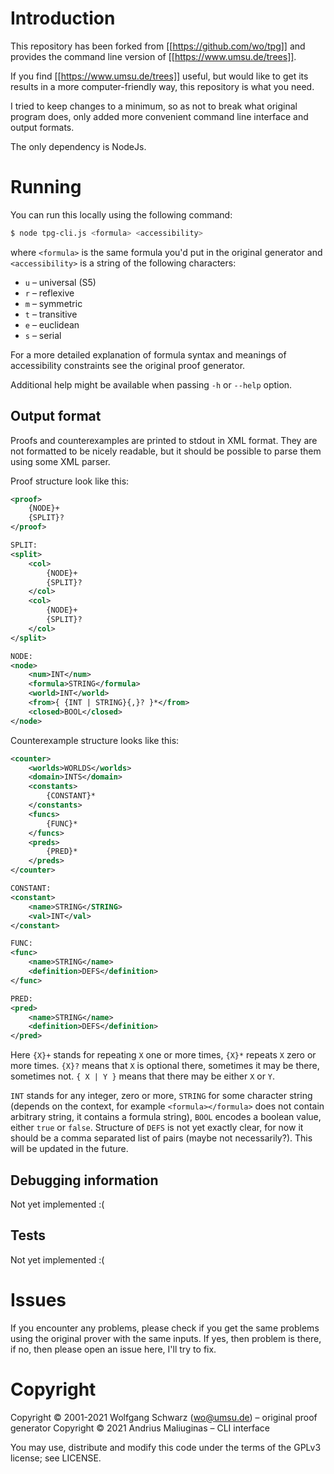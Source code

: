 # Introduction
This repository has been forked from [[https://github.com/wo/tpg]] and provides the command line version of
[[https://www.umsu.de/trees]].

If you find [[https://www.umsu.de/trees]] useful, but would like to get its results in a more computer-friendly way,
this repository is what you need.

I tried to keep changes to a minimum, so as not to break what original program does, only added more convenient 
command line interface and output formats.

The only dependency is NodeJs.

# Running

You can run this locally using the following command:
```bash
$ node tpg-cli.js <formula> <accessibility>
```
where `<formula>` is the same formula you'd put in the original generator and `<accessibility>` is a string of the
following characters:
 - `u` – universal (S5)
 - `r` – reflexive
 - `m` – symmetric
 - `t` – transitive
 - `e` – euclidean
 - `s` – serial

For a more detailed explanation of formula syntax and meanings of accessibility constraints see the original proof
generator.

Additional help might be available when passing `-h` or `--help` option.

## Output format

Proofs and counterexamples are printed to stdout in XML format. They are not formatted to be nicely readable, but it
should be possible to parse them using some XML parser.

Proof structure look like this:
```xml
<proof>
    {NODE}+
    {SPLIT}?
</proof>

SPLIT:
<split>
    <col>
        {NODE}+
        {SPLIT}?
    </col>
    <col>
        {NODE}+
        {SPLIT}?
    </col>
</split>

NODE:
<node>
    <num>INT</num>
    <formula>STRING</formula>
    <world>INT</world>
    <from>{ {INT | STRING}{,}? }*</from>
    <closed>BOOL</closed>
</node>
```

Counterexample structure looks like this:
```xml
<counter>
    <worlds>WORLDS</worlds>
    <domain>INTS</domain>
    <constants>
        {CONSTANT}*
    </constants>
    <funcs>
        {FUNC}*
    </funcs>
    <preds>
        {PRED}*
    </preds>
</counter>

CONSTANT:
<constant>
    <name>STRING</STRING>
    <val>INT</val>
</constant>

FUNC:
<func>
    <name>STRING</name>
    <definition>DEFS</definition>
</func>

PRED:
<pred>
    <name>STRING</name>
    <definition>DEFS</definition>
</pred>
```

Here `{X}+` stands for repeating `X` one or more times, `{X}*` repeats `X` zero or more times. `{X}?` means that `X`
is optional there, sometimes it may be there, sometimes not. `{ X | Y }` means that there may be either `X` or `Y`.

`INT` stands for any integer, zero or more, `STRING` for some character string (depends on the context, for example
`<formula></formula>` does not contain arbitrary string, it contains a formula string), `BOOL` encodes a boolean 
value, either `true` or `false`. Structure of `DEFS` is not yet exactly clear, for now it should be a comma 
separated list of pairs (maybe not necessarily?). This will be updated in the future.

[//]: # (TODO: review output format)

## Debugging information

Not yet implemented :(

## Tests

Not yet implemented :(

# Issues

If you encounter any problems, please check if you get the same problems using the original prover with the same
inputs. If yes, then problem is there, if no, then please open an issue here, I'll try to fix.

# Copyright

Copyright © 2001-2021 Wolfgang Schwarz (wo@umsu.de) – original proof generator
Copyright © 2021 Andrius Maliuginas – CLI interface

You may use, distribute and modify this code under the terms of the GPLv3 license; see LICENSE.
